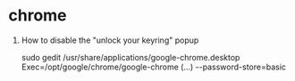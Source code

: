 chrome
======

1. How to disable the "unlock your keyring" popup

    sudo gedit /usr/share/applications/google-chrome.desktop
    Exec=/opt/google/chrome/google-chrome  (...)  --password-store=basic
